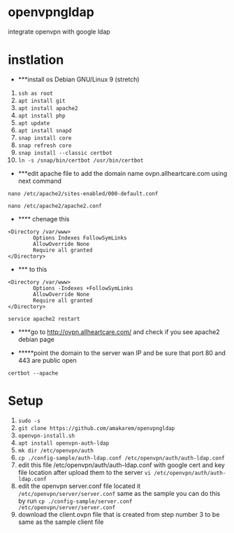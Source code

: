 # openvpngldap
integrate openvpn with google ldap

# instlation 
* ***install os Debian GNU/Linux 9 (stretch)
1. `ssh as root`
2. `apt install git`
3. `apt install apache2`
4. `apt install php`
5. `apt update`
6. `apt install snapd`
7. `snap install core`
8. `snap refresh core`
9. `snap install --classic certbot`
10. `ln -s /snap/bin/certbot /usr/bin/certbot`
* ***edit apache file to add the domain name ovpn.allheartcare.com using next command

`nano /etc/apache2/sites-enabled/000-default.conf`

`nano /etc/apache2/apache2.conf`
* **** chenage this 
```
<Directory /var/www>
        Options Indexes FollowSymLinks
        AllowOverride None
        Require all granted
</Directory>
```
* *** to this 
```
<Directory /var/www>
        Options -Indexes +FollowSymLinks
        AllowOverride None
        Require all granted
</Directory>
```

`service apache2 restart`

* ****go to http://ovpn.allheartcare.com/ and check if you see apache2 debian page

* *****point the domain to the server wan IP and be sure that port 80 and 443 are public open

`certbot --apache`


# Setup
1. `sudo -s`
2. `git clone https://github.com/amakarem/openvpngldap`
3. `openvpn-install.sh`
4. `apt install openvpn-auth-ldap`
5. `mk dir /etc/openvpn/auth`
6. `cp ./config-sample/auth-ldap.conf /etc/openvpn/auth/auth-ldap.conf`
7. edit this file /etc/openvpn/auth/auth-ldap.conf with google cert and key file location after upload them to the server
`vi /etc/openvpn/auth/auth-ldap.conf`
8. edit the openvpn server.conf file located it `/etc/openvpn/server/server.conf` same as the sample
you can do this by run `cp ./config-sample/server.conf /etc/openvpn/server/server.conf`
9. download the client.ovpn file that is created from step number 3 to be same as the sample client file 
